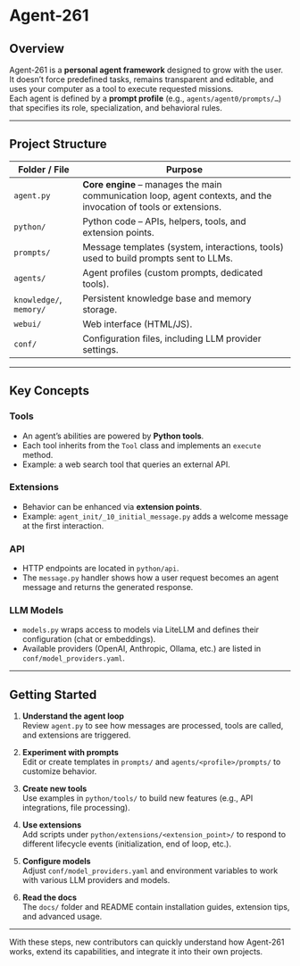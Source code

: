 # Agent-261

## Overview
Agent-261 is a **personal agent framework** designed to grow with the user.  
It doesn’t force predefined tasks, remains transparent and editable, and uses your computer as a tool to execute requested missions.  
Each agent is defined by a **prompt profile** (e.g., `agents/agent0/prompts/…`) that specifies its role, specialization, and behavioral rules.

---

## Project Structure

| Folder / File | Purpose |
|---------------|---------|
| `agent.py` | **Core engine** – manages the main communication loop, agent contexts, and the invocation of tools or extensions. |
| `python/` | Python code – APIs, helpers, tools, and extension points. |
| `prompts/` | Message templates (system, interactions, tools) used to build prompts sent to LLMs. |
| `agents/` | Agent profiles (custom prompts, dedicated tools). |
| `knowledge/`, `memory/` | Persistent knowledge base and memory storage. |
| `webui/` | Web interface (HTML/JS). |
| `conf/` | Configuration files, including LLM provider settings. |

---

## Key Concepts

### Tools
- An agent’s abilities are powered by **Python tools**.
- Each tool inherits from the `Tool` class and implements an `execute` method.
- Example: a web search tool that queries an external API.

### Extensions
- Behavior can be enhanced via **extension points**.
- Example: `agent_init/_10_initial_message.py` adds a welcome message at the first interaction.

### API
- HTTP endpoints are located in `python/api`.
- The `message.py` handler shows how a user request becomes an agent message and returns the generated response.

### LLM Models
- `models.py` wraps access to models via LiteLLM and defines their configuration (chat or embeddings).
- Available providers (OpenAI, Anthropic, Ollama, etc.) are listed in `conf/model_providers.yaml`.

---

## Getting Started

1. **Understand the agent loop**  
   Review `agent.py` to see how messages are processed, tools are called, and extensions are triggered.

2. **Experiment with prompts**  
   Edit or create templates in `prompts/` and `agents/<profile>/prompts/` to customize behavior.

3. **Create new tools**  
   Use examples in `python/tools/` to build new features (e.g., API integrations, file processing).

4. **Use extensions**  
   Add scripts under `python/extensions/<extension_point>/` to respond to different lifecycle events (initialization, end of loop, etc.).

5. **Configure models**  
   Adjust `conf/model_providers.yaml` and environment variables to work with various LLM providers and models.

6. **Read the docs**  
   The `docs/` folder and README contain installation guides, extension tips, and advanced usage.

---

With these steps, new contributors can quickly understand how Agent-261 works, extend its capabilities, and integrate it into their own projects.
